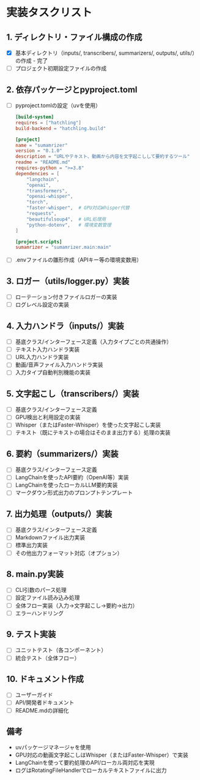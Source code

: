 # 実装タスクリスト

## 1. ディレクトリ・ファイル構成の作成
- [x] 基本ディレクトリ（inputs/, transcribers/, summarizers/, outputs/, utils/）の作成 - 完了
- [ ] プロジェクト初期設定ファイルの作成

## 2. 依存パッケージとpyproject.toml
- [ ] pyproject.tomlの設定（uvを使用）
  ```toml
  [build-system]
  requires = ["hatchling"]
  build-backend = "hatchling.build"

  [project]
  name = "sumamrizer"
  version = "0.1.0"
  description = "URLやテキスト、動画から内容を文字起こしして要約するツール"
  readme = "README.md"
  requires-python = ">=3.8"
  dependencies = [
      "langchain",
      "openai",
      "transformers",
      "openai-whisper",
      "torch",
      "faster-whisper",  # GPU対応Whisper代替
      "requests",
      "beautifulsoup4",  # URL処理用
      "python-dotenv",   # 環境変数管理
  ]

  [project.scripts]
  sumamrizer = "sumamrizer.main:main"
  ```
- [ ] .envファイルの雛形作成（APIキー等の環境変数用）

## 3. ロガー（utils/logger.py）実装
- [ ] ローテーション付きファイルロガーの実装
- [ ] ログレベル設定の実装

## 4. 入力ハンドラ（inputs/）実装
- [ ] 基底クラス/インターフェース定義（入力タイプごとの共通操作）
- [ ] テキスト入力ハンドラ実装
- [ ] URL入力ハンドラ実装
- [ ] 動画/音声ファイル入力ハンドラ実装
- [ ] 入力タイプ自動判別機能の実装

## 5. 文字起こし（transcribers/）実装
- [ ] 基底クラス/インターフェース定義
- [ ] GPU検出と利用設定の実装
- [ ] Whisper（またはFaster-Whisper）を使った文字起こし実装
- [ ] テキスト（既にテキストの場合はそのまま出力する）処理の実装

## 6. 要約（summarizers/）実装
- [ ] 基底クラス/インターフェース定義
- [ ] LangChainを使ったAPI要約（OpenAI等）実装
- [ ] LangChainを使ったローカルLLM要約実装
- [ ] マークダウン形式出力のプロンプトテンプレート

## 7. 出力処理（outputs/）実装
- [ ] 基底クラス/インターフェース定義
- [ ] Markdownファイル出力実装
- [ ] 標準出力実装
- [ ] その他出力フォーマット対応（オプション）

## 8. main.py実装
- [ ] CLI引数のパース処理
- [ ] 設定ファイル読み込み処理
- [ ] 全体フロー実装（入力→文字起こし→要約→出力）
- [ ] エラーハンドリング

## 9. テスト実装
- [ ] ユニットテスト（各コンポーネント）
- [ ] 統合テスト（全体フロー）

## 10. ドキュメント作成
- [ ] ユーザーガイド
- [ ] API/開発者ドキュメント
- [ ] README.mdの詳細化

## 備考
- uvパッケージマネージャを使用
- GPU対応の動画文字起こしはWhisper（またはFaster-Whisper）で実装
- LangChainを使って要約処理のAPI/ローカル両対応を実現
- ログはRotatingFileHandlerでローカルテキストファイルに出力

